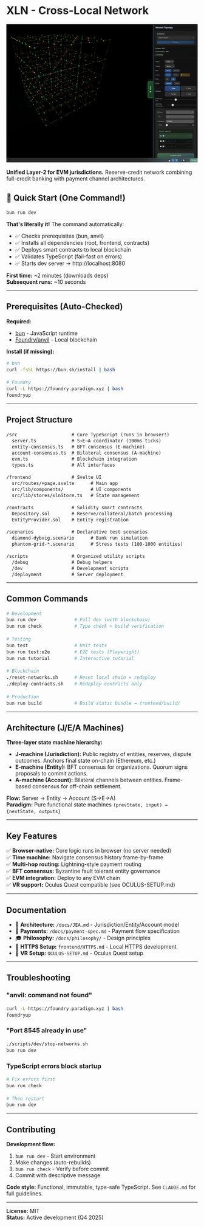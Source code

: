 # XLN - Cross-Local Network

![XLN Network Visualization](frontend/static/img/preview.png)

**Unified Layer-2 for EVM jurisdictions.** Reserve-credit network combining full-credit banking with payment channel architectures.

## 🚀 Quick Start (One Command!)

```bash
bun run dev
```

**That's literally it!** The command automatically:
- ✅ Checks prerequisites (bun, anvil)
- ✅ Installs all dependencies (root, frontend, contracts)
- ✅ Deploys smart contracts to local blockchain
- ✅ Validates TypeScript (fail-fast on errors)
- ✅ Starts dev server → http://localhost:8080

**First time:** ~2 minutes (downloads deps)  
**Subsequent runs:** ~10 seconds

---

## Prerequisites (Auto-Checked)

**Required:**
- [bun](https://bun.sh) - JavaScript runtime
- [Foundry/anvil](https://getfoundry.sh) - Local blockchain

**Install (if missing):**
```bash
# bun
curl -fsSL https://bun.sh/install | bash

# Foundry
curl -L https://foundry.paradigm.xyz | bash
foundryup
```

---

## Project Structure

```
/src                    # Core TypeScript (runs in browser!)
  server.ts             # S→E→A coordinator (100ms ticks)
  entity-consensus.ts   # BFT consensus (E-machine)
  account-consensus.ts  # Bilateral consensus (A-machine)
  evm.ts                # Blockchain integration
  types.ts              # All interfaces

/frontend               # Svelte UI
  src/routes/+page.svelte      # Main app
  src/lib/components/          # UI components
  src/lib/stores/xlnStore.ts   # State management

/contracts              # Solidity smart contracts
  Depository.sol        # Reserve/collateral/batch processing
  EntityProvider.sol    # Entity registration

/scenarios              # Declarative test scenarios
  diamond-dybvig.scenario      # Bank run simulation
  phantom-grid-*.scenario      # Stress tests (100-1000 entities)

/scripts                # Organized utility scripts
  /debug                # Debug helpers
  /dev                  # Development scripts
  /deployment           # Server deployment
```

---

## Common Commands

```bash
# Development
bun run dev              # Full dev (with blockchain)
bun run check            # Type check + build verification

# Testing
bun test                 # Unit tests
bun run test:e2e         # E2E tests (Playwright)
bun run tutorial         # Interactive tutorial

# Blockchain
./reset-networks.sh      # Reset local chain + redeploy
./deploy-contracts.sh    # Redeploy contracts only

# Production
bun run build            # Build static bundle → frontend/build/
```

---

## Architecture (J/E/A Machines)

**Three-layer state machine hierarchy:**

- **J-machine (Jurisdiction):** Public registry of entities, reserves, dispute outcomes. Anchors final state on-chain (Ethereum, etc.)
- **E-machine (Entity):** BFT consensus for organizations. Quorum signs proposals to commit actions.
- **A-machine (Account):** Bilateral channels between entities. Frame-based consensus for off-chain settlement.

**Flow:** Server → Entity → Account (S→E→A)  
**Paradigm:** Pure functional state machines `(prevState, input) → {nextState, outputs}`

---

## Key Features

✅ **Browser-native:** Core logic runs in browser (no server needed)  
✅ **Time machine:** Navigate consensus history frame-by-frame  
✅ **Multi-hop routing:** Lightning-style payment routing  
✅ **BFT consensus:** Byzantine fault tolerant entity governance  
✅ **EVM integration:** Deploy to any EVM chain  
✅ **VR support:** Oculus Quest compatible (see OCULUS-SETUP.md)  

---

## Documentation

- 📖 **Architecture:** `/docs/JEA.md` - Jurisdiction/Entity/Account model
- 💸 **Payments:** `/docs/payment-spec.md` - Payment flow specification
- 🎓 **Philosophy:** `/docs/philosophy/` - Design principles
- 🔐 **HTTPS Setup:** `frontend/HTTPS.md` - Local HTTPS development
- 🥽 **VR Setup:** `OCULUS-SETUP.md` - Oculus Quest setup

---

## Troubleshooting

### "anvil: command not found"
```bash
curl -L https://foundry.paradigm.xyz | bash
foundryup
```

### "Port 8545 already in use"
```bash
./scripts/dev/stop-networks.sh
bun run dev
```

### TypeScript errors block startup
```bash
# Fix errors first
bun run check

# Then restart
bun run dev
```

---

## Contributing

**Development flow:**
1. `bun run dev` - Start environment
2. Make changes (auto-rebuilds)
3. `bun run check` - Verify before commit
4. Commit with descriptive message

**Code style:** Functional, immutable, type-safe TypeScript. See `CLAUDE.md` for full guidelines.

---

**License:** MIT  
**Status:** Active development (Q4 2025)
